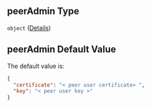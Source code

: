 ## peerAdmin Type

`object` ([Details](btpsa-usecase-properties-services-items-allof-1-then-allof-47-then-allof-2-then-properties-parameters-properties-peeradmin.md))

## peerAdmin Default Value

The default value is:

```json
{
  "certificate": "< peer user certificate> ",
  "key": "< peer user key >"
}
```
